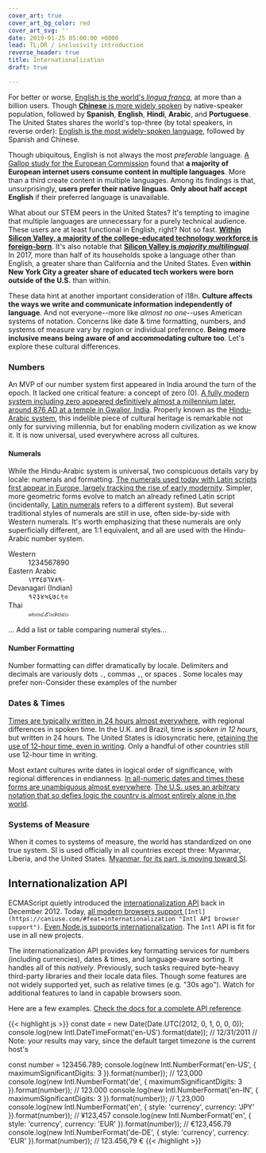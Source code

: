 ```yaml
---
cover_art: true
cover_art_bg_color: red
cover_art_svg: ''
date: 2019-01-25 05:00:00 +0000
lead: TL;DR / inclusivity introduction
reverse_header: true
title: Internationalization
draft: true

---
```

For better or worse, [English is the world's _lingua franca_](https://en.wikipedia.org/wiki/English_as_a_lingua_franca), at more than a billion users.  Though [**Chinese** is more widely spoken](https://en.wikipedia.org/wiki/List_of_languages_by_number_of_native_speakers "List of languages by native speakers") by native-speaker population, followed by **Spanish**, **English**, **Hindi**, **Arabic**, and **Portuguese**.  The United States shares the world's top-three (by total speakers, in reverse order): [English is the most widely-spoken language](https://en.wikipedia.org/wiki/Languages_of_the_United_States), followed by Spanish and Chinese.

<!--more-->

Though ubiquitous, English is not always the most _preferable_ language.  [A Gallop study for the European Commission](http://ec.europa.eu/commfrontoffice/publicopinion/flash/fl_313_en.pdf "User Language Preferences Online") found that **a majority of European internet users consume content in multiple languages**.  More than a third create content in multiple languages.  Among its findings is that, unsurprisingly, **users prefer their native linguas**.  **Only about half accept English** if their preferred language is unavailable.

What about our STEM peers in the United States?  It's tempting to imagine that multiple languages are unnecessary for a purely technical audience.  These users are at least functional in English, right?  Not so fast.  [**Within Silicon Valley, a majority of the college-educated technology workforce is foreign-born**](https://qz.com/1029860/more-silicon-valley-tech-workers-were-born-outside-the-us-than-in-it/).  It's also notable that [**Silicon Valley is _majority multilingual_**](https://siliconvalleyindicators.org/data/people/talent-flows-diversity/foreign-language/population-share-that-speaks-a-language-at-home-other-than-exclusively-english-table/).  In 2017, more than half of its households spoke a language other than English, a greater share than California and the United States.  Even **within New York City a greater share of educated tech workers were born outside of the U.S.** than within.

These data hint at another important consideration of i18n.  **Culture affects the ways we write and communicate information independently of language**.  And not everyone--more like _almost no one_--uses American systems of notation.  Concerns like date & time formatting, numbers, and systems of measure vary by region or individual preference.  **Being more inclusive means being aware of and accommodating culture too**.  Let's explore these cultural differences.

### Numbers

An MVP of our number system first appeared in India around the turn of the epoch.  It lacked one critical feature:  a concept of zero (0).  [A fully modern system including zero appeared definitively almost a millennium later, around 876 AD at a temple in Gwalior, India](http://www.ams.org/publicoutreach/feature-column/fcarc-india-zero).  Properly known as the [Hindu-Arabic system](https://www.britannica.com/science/numeral#ref797079), this indelible piece of cultural heritage is remarkable not only for surviving millennia, but for enabling modern civilization as we know it.  It is now universal, used everywhere across all cultures.

#### Numerals

While the Hindu-Arabic system is universal, two conspicuous details vary by locale:  numerals and formatting.  [The numerals used today with Latin scripts first appear in Europe, largely tracking the rise of early modernity](https://en.wikipedia.org/wiki/Arabic_numerals#Adoption_in_Europe).  Simpler, more geometric forms evolve to match an already refined Latin script (incidentally, [Latin numerals](https://en.wikipedia.org/wiki/Latin_numerals) refers to a different system).  But several traditional styles of numerals are still in use, often side-by-side with Western numerals.  It's worth emphasizing that these numerals are only superficially different, are 1:1 equivalent, and all are used with the Hindu-Arabic number system.

<dl>
<dt>Western</dt>
<dd>1234567890</dd>

<dt>Eastern Arabic</dt>
<dd>١٢٣٤٥٦٧٨٩٠</dd>

<dt>Devanagari (Indian)</dt>
<dd>१२३४५६७८९०</dd>

<dt>Thai</dt>
<dd>๑๒๓๔๕๖๗๘๙๐<dd>
</dl>
... Add a list or table comparing numeral styles...

#### Number Formatting

Number formatting can differ dramatically by locale.  Delimiters and decimals are variously dots `.`, commas `,`, or spaces .  Some locales may prefer non-Consider these examples of the number

### Dates & Times

[Times are typically written in 24 hours almost everywhere](https://en.wikipedia.org/wiki/24-hour_clock), with regional differences in spoken time.  In the U.K. and Brazil, time is _spoken in 12 hours_, but written in 24 hours.  The United States is idiosyncratic here, [retaining the use of 12-hour time, even in writing](https://en.wikipedia.org/wiki/12-hour_clock).  Only a handful of other countries still use 12-hour time in writing.

Most extant cultures write dates in logical order of significance, with regional differences in endianness.  [In all-numeric dates and times these forms are unambiguous almost everywhere](https://en.wikipedia.org/wiki/Date_format_by_country).  [The U.S. uses an arbitrary notation that so defies logic the country is almost entirely alone in the world](https://en.wikipedia.org/wiki/Date_and_time_notation_in_the_United_States).

### Systems of Measure

When it comes to systems of measure, the world has standardized on one true system.  SI is used officially in all countries except three:  Myanmar, Liberia, and the United States.  [Myanmar, for its part, is moving toward SI](https://web.archive.org/web/20150324092305/http://elevenmyanmar.com/index.php?option=com_content&view=article&id=3684:myanmar-to-adopt-metric-system&catid=44:national&Itemid=384).

## Internationalization API

ECMAScript quietly introduced the [internationalization API](https://developer.mozilla.org/en-US/docs/Web/JavaScript/Reference/Global_Objects/Intl "Intl API") back in December 2012.  Today, [all modern browsers support ](https://caniuse.com/#feat=internationalization "Intl API browser support")`[Intl](https://caniuse.com/#feat=internationalization "Intl API browser support")`.  [Even Node.js supports internationalization](https://nodejs.org/docs/latest-v11.x/api/intl.html "Node.js Internationalization").  The `Intl` API is fit for use in all new projects.

The internationalization API provides key formatting services for numbers (including currencies), dates & times, and language-aware sorting.  It handles all of this _natively_.  Previously, such tasks required byte-heavy third-party libraries and their locale data files.  Though some features are not widely supported yet, such as relative times (e.g. "30s ago").  Watch for additional features to land in capable browsers soon.

Here are a few examples.  [Check the docs for a complete API reference](https://developer.mozilla.org/en-US/docs/Web/JavaScript/Reference/Global_Objects/Intl "Intl API docs").

{{< highlight js >}}
const date = new Date(Date.UTC(2012, 0, 1, 0, 0, 0));
console.log(new Intl.DateTimeFormat('en-US').format(date));
// 12/31/2011
// Note:  your results may vary, since the default target timezone is the current host's

const number = 123456.789;
console.log(new Intl.NumberFormat('en-US', { maximumSignificantDigits: 3 }).format(number));
// 123,000
console.log(new Intl.NumberFormat('de', { maximumSignificantDigits: 3 }).format(number));
// 123.000
console.log(new Intl.NumberFormat('en-IN', { maximumSignificantDigits: 3 }).format(number));
// 1,23,000
console.log(new Intl.NumberFormat('en', { style: 'currency', currency: 'JPY' }).format(number));
// ¥123,457
console.log(new Intl.NumberFormat('en', { style: 'currency', currency: 'EUR' }).format(number));
// €123,456.79
console.log(new Intl.NumberFormat('de-DE', { style: 'currency', currency: 'EUR' }).format(number));
// 123.456,79 €
{{< /highlight >}}